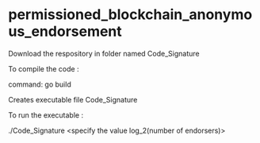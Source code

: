 # permissioned_blockchain_anonymous_endorsement
Download the respository in folder named Code_Signature

To compile the code :

command: go build

Creates executable file Code_Signature

To run the executable :

./Code_Signature <specify the value log_2(number of endorsers)>


